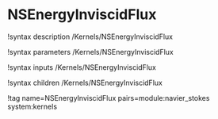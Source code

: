 # NSEnergyInviscidFlux

!syntax description /Kernels/NSEnergyInviscidFlux

!syntax parameters /Kernels/NSEnergyInviscidFlux

!syntax inputs /Kernels/NSEnergyInviscidFlux

!syntax children /Kernels/NSEnergyInviscidFlux

!tag name=NSEnergyInviscidFlux pairs=module:navier_stokes system:kernels
